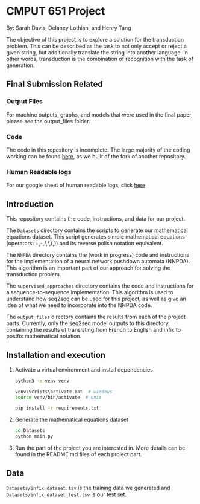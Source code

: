 # CMPUT 651 Project
By: Sarah Davis, Delaney Lothian, and Henry Tang

The objective of this project is to explore a solution for the transduction problem.
This can be described as the task to not only accept or reject a given string, but additionally translate the string into another language.
In other words, transduction is the combination of recognition with the task of generation.

## Final Submission Related
### Output Files
For machine outputs, graphs, and models that were used in the final paper, please see the output_files folder.

### Code
The code in this repository is incomplete. The large majority of the coding working can be found [here](https://github.com/Hk-tang/marnns), as we built of the fork of another repository.

### Human Readable logs
For our google sheet of human readable logs, click [here](https://docs.google.com/spreadsheets/d/1f-DIOjS_gD20Rv61FrMdxo7keDZ9iRB74MPuOa80TTY/edit?usp=sharing)

## Introduction

This repository contains the code, instructions, and data for our project.

The `Datasets` directory contains the scripts to generate our mathematical equations dataset.
This script generates simple mathematical equations (operators: +,-,/,*,(,)) and its reverse polish notation equivalent.

The `NNPDA` directory contains the (work in progress) code and instructions for the implementation of a neural network pushdown automata (NNPDA).
This algorithm is an important part of our approach for solving the transduction problem.

The `supervised_approaches` directory contains the code and instructions for a sequence-to-sequence implementation.
This algorithm is used to understand how seq2seq can be used for this project, as well as give an idea of what we need to incorporate into the NNPDA code.

The `output_files` directory contains the results from each of the project parts.
Currently, only the seq2seq model outputs to this directory, containing the results of translating from French to English and infix to postfix mathematical notation.

## Installation and execution

1. Activate a virtual environment and install dependencies 
	```bash
    python3 -m venv venv
 
    venv\Scripts\activate.bat  # windows
    source venv/bin/activate  # unix
 
    pip install -r requirements.txt
	```
 
2. Generate the mathematical equations dataset
   ```bash
   cd Datasets
   python main.py
   ```
 
3. Run the part of the project you are interested in.
    More details can be found in the README.md files of each project part.

 ## Data
 
 `Datasets/infix_dataset.tsv` is the training data we generated and `Datasets/infix_dataset_test.tsv` is our test set.
